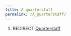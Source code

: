 ```yaml
---
title: A quarterstaff
permalink: /A_quarterstaff/
---
```


1.  REDIRECT [Quarterstaff](Quarterstaff "wikilink")